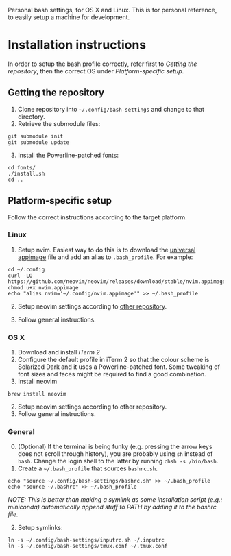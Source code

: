 Personal bash settings, for OS X and Linux. This is for personal reference, to easily setup a machine for development.

# Installation instructions
In order to setup the bash profile correctly, refer first to _Getting the repository_, then the correct OS under
_Platform-specific setup_.

## Getting the repository
1. Clone repository into `~/.config/bash-settings` and change to that directory.
2. Retrieve the submodule files:
  ```
  git submodule init
  git submodule update
  ```
  
3. Install the Powerline-patched fonts:
  ```
  cd fonts/
  ./install.sh
  cd ..
  ```

## Platform-specific setup
Follow the correct instructions according to the target platform.

### Linux
1. Setup nvim. Easiest way to do this is to download the [universal appimage](https://github.com/neovim/neovim/releases/download/stable/nvim.appimage) file and add an alias to `.bash_profile`. For example:
  ```
  cd ~/.config
  curl -LO https://github.com/neovim/neovim/releases/download/stable/nvim.appimage
  chmod u+x nvim.appimage
  echo "alias nvim='~/.config/nvim.appimage'" >> ~/.bash_profile
  ```

2. Setup neovim settings according to [other repository](https://github.com/ltorroba/nvim-settings).

3. Follow general instructions.

### OS X
1. Download and install _iTerm 2_
2. Configure the default profile in iTerm 2 so that the colour scheme is Solarized Dark and it uses a Powerline-patched font.
  Some tweaking of font sizes and faces might be required to find a good combination.
3. Install neovim
  ```
  brew install neovim
  ```
2. Setup neovim settings according to other repository.
3. Follow general instructions.

### General

0. (Optional) If the terminal is being funky (e.g. pressing the arrow keys does not scroll through history), you are probably using `sh` instead of `bash`. Change the login shell to the latter by running `chsh -s /bin/bash`.
1. Create a `~/.bash_profile` that sources `bashrc.sh`.
  ```
  echo "source ~/.config/bash-settings/bashrc.sh" >> ~/.bash_profile
  echo "source ~/.bashrc" >> ~/.bash_profile
  ```
  _NOTE: This is better than making a symlink as some installation script (e.g.: miniconda) automatically append stuff to PATH
  by adding it to the bashrc file._
  
2. Setup symlinks:
  ```
  ln -s ~/.config/bash-settings/inputrc.sh ~/.inputrc
  ln -s ~/.config/bash-settings/tmux.conf ~/.tmux.conf
  ```
